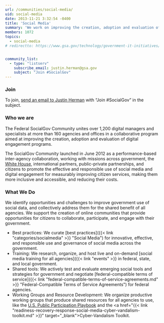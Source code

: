 ```yaml
---
url: /communities/social-media/
uid: social-media
date: 2013-11-21 3:32:54 -0400
title: 'Social Media'
summary: 'We work on improving the creation, adoption and evaluation of social engagement in government.'
members: 1072
topics:
  - social-media
# redirectto: https://www.gsa.gov/technology/government-it-initiatives/emerging-citizen-technology/social-technology-socialgov


community_list:
  - type: "listserv"
    subscribe_email: justin.herman@gsa.gov
    subject: "Join #SocialGov"
---
```


### Join

To join, [send an email to Justin Herman](mailto:justin.herman@gsa.gov?subject=Join%20%23SocialGov) with “Join #SocialGov” in the subject.

### Who we are

The Federal SocialGov Community unites over 1,200 digital managers and specialists at more than 160 agencies and offices in a collaborative program aimed at improving the creation, adoption and evaluation of digital engagement programs.

The SocialGov Community launched in June 2012 as a performance-based inter-agency collaboration, working with missions across government, the [White House](http://www.whitehouse.gov/), international partners, public-private partnerships, and citizens to promote the effective and responsible use of social media and digital engagement for measurably improving citizen services, making them more inclusive and accessible, and reducing their costs.

### What We Do

We identify opportunities and challenges to improve government use of social data, and collectively address them for the shared benefit of all agencies. We support the creation of online communities that provide opportunities for citizens to collaborate, participate, and engage with their government.

  * Best practices: We curate [best practices]({{< link "categories/socialmedia" >}} "Social Media") for innovative, effective, and responsible use and governance of social media across the government.
  * Training: We research, organize, and host live and on-demand [social media training for all agencies]({{< link "events" >}} in federal, state, and local government.
  * Shared tools: We actively test and evaluate emerging social tools and strategies for government and negotiate [federal-compatible terms of service]({{< link "federal-compatible-terms-of-service-agreements.md" >}} "Federal-Compatible Terms of Service Agreements") for federal agencies.
  * Working Groups and Resource Development: We organize productive working groups that produce shared resources for all agencies to use, like the <a href="https://www.whitehouse.gov/blog/2015/02/03/announcing-us-public-participation-playbook" target="_blank">U.S. Public Participation Playbook</a> and the <a href="{{< link "readiness-recovery-response-social-media-cyber-vandalism-toolkit.md" >}}" target="_blank">Cyber-Vandalism Toolkit</a>.
